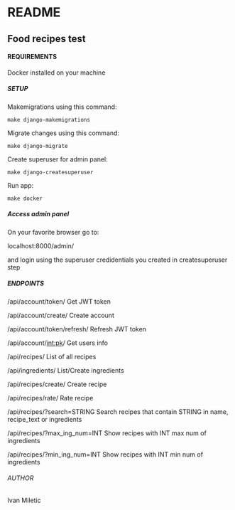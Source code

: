 # README #

## Food recipes test ##

#### REQUIREMENTS ####

Docker installed on your machine

##### SETUP #####

Makemigrations using this command:

```
make django-makemigrations
```

Migrate changes using this command:
```
make django-migrate
```

Create superuser for admin panel:

```
make django-createsuperuser
```

Run app:
```
make docker
```

##### Access admin panel #####

On your favorite browser go to:

localhost:8000/admin/

and login using the superuser credidentials you created in createsuperuser step

##### ENDPOINTS #####
              
/api/account/token/             Get JWT token

/api/account/create/            Create account

/api/account/token/refresh/     Refresh JWT token

/api/account/<int:pk>/          Get users info

/api/recipes/                   List of all recipes

/api/ingredients/               List/Create ingredients

/api/recipes/create/            Create recipe

/api/recipes/rate/              Rate recipe

/api/recipes/?search=STRING     Search recipes that contain STRING in name, recipe_text or ingredients

/api/recipes/?max_ing_num=INT   Show recipes with INT max num of ingredients

/api/recipes/?min_ing_num=INT   Show recipes with INT min num of ingredients


###### AUTHOR ######

Ivan Miletic
